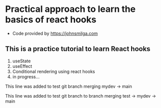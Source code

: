 # Practical approach to learn the basics of react hooks

- Code provided by https://johnsmilga.com

## This is a practice tutorial to learn React hooks

1. useState
2. useEffect
3. Conditional rendering using react hooks
4. in progress...

This line was added to test git branch merging
mydev -> main

This line was added to test git branch to branch merging
test -> mydev -> main
